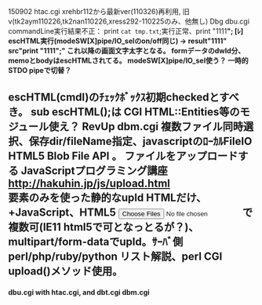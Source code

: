150902 htac.cgi xrehbr112から最新ver(110326)再利用, 旧v(tk2aym110226,tk2nan110226,xress292-110225のみ、他無し)
Dbg dbu.cgi  commandLine実行結果不正：  print `cat tmp.txt`;実行正常、print "<pass>1111<b>";
 [ﾚ] escHTML実行(modeSW[X]pipe/IO_selのon/off同じ) → result"<pass>1111<b>" src"print "1111";" これ以降の画面文字太字となる。
  formデータのdwld分、memoとbodyはescHTMLされてる。 modeSW[X]pipe/IO_sel使う？ 一時的 STDO pipeで切替？
  
  escHTML(cmdl)のﾁｪｯｸﾎﾞｯｸｽ初期checkedとすべき。 sub escHTML();は CGI HTML::Entities等のモジュール使え？
RevUp dbm.cgi
  複数ファイル同時選択、保存dir/fileName指定、javascriptのﾛｰｶﾙFileIO HTML5 Blob File API 。
  ファイルをアップロードする JavaScriptプログラミング講座 http://hakuhin.jp/js/upload.html <FORM>要素のみを使った静的なupld HTMLだけ、+JavaScript、HTML5 <input type=file name=input_file multiple>で複数可(IE11 html5で可となっとるが？)、multipart/form-dataでupld。ｻｰﾊﾞ側 perl/php/ruby/python リスト解説、perl CGI upload()メソッド使用。
---------------------------------------------------------------------------------------
dbu.cgi with htac.cgi, and dbt.cgi dbm.cgi 



